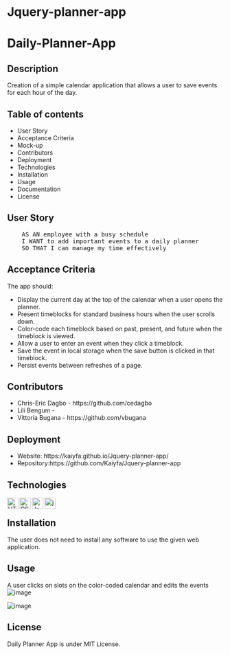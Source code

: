 # Jquery-planner-app
# Daily-Planner-App

## Description
Creation of a simple calendar application that allows a user to save events for each hour of the day.

## Table of contents
<ul>
    <li>User Story</li>
    <li>Acceptance Criteria</li>
    <li>Mock-up</li>
    <li>Contributors</li>
    <li>Deployment</li>
    <li>Technologies</li>
    <li>Installation</li>
    <li>Usage</li>
    <li>Documentation</li>
    <li>License</li>
</ul>

## User Story
<pre>
    AS AN employee with a busy schedule
    I WANT to add important events to a daily planner
    SO THAT I can manage my time effectively
</pre>

## Acceptance Criteria
The app should:
<ul>
    <li>Display the current day at the top of the calendar when a user opens the planner.</li>
    <li>Present timeblocks for standard business hours when the user scrolls down.</li>
    <li>Color-code each timeblock based on past, present, and future when the timeblock is viewed.</li>
    <li>Allow a user to enter an event when they click a timeblock.</li>
    <li>Save the event in local storage when the save button is clicked in that timeblock.</li>
    <li>Persist events between refreshes of a page.</li>
</ul>

## Contributors
<ul>
    <li>Chris-Eric Dagbo - https://github.com/cedagbo </li>
    <li>Lili Bengum - </li>
    <li>Vittoria Bugana - https://github.com/vbugana </li>
</ul>

## Deployment
<ul>
    <li>Website: https://kaiyfa.github.io/Jquery-planner-app/</li>
    <li>Repository:https://github.com/Kaiyfa/Jquery-planner-app </li>
</ul>

## Technologies
<img align="left" alt="HTML5" width="26px" src="https://cdn.jsdelivr.net/gh/devicons/devicon/icons/html5/html5-plain-wordmark.svg" />
<img align="left" alt="CSS3" width="26px" src="https://cdn.jsdelivr.net/gh/devicons/devicon/icons/css3/css3-plain-wordmark.svg" />
<img align="left" alt="JavaScript" width="26px" src="https://cdn.jsdelivr.net/gh/devicons/devicon/icons/javascript/javascript-original.svg" />
<img align="left" alt="jquery" width="26px" src="https://cdn.jsdelivr.net/gh/devicons/devicon/icons/jquery/jquery-plain-wordmark.svg" />
<br />

## Installation
The user does not need to install any software to use the given web application.

## Usage
A user clicks on slots on the color-coded calendar and edits the events
![image](https://user-images.githubusercontent.com/115763652/207065623-60ea1a71-1fe0-475a-a071-e22e4a510fbf.png)

![image](https://user-images.githubusercontent.com/115763652/207068884-cc287934-4b38-43e0-a94f-a4d45114b854.png)
         

## License
Daily Planner App is under MIT License.

          
          
